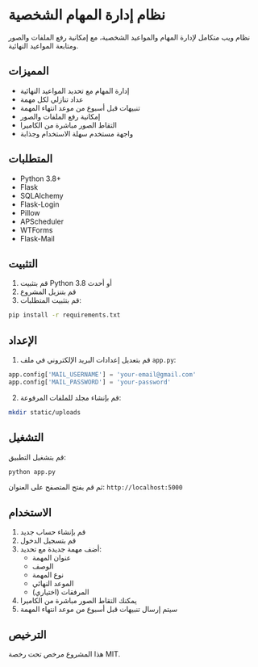 # نظام إدارة المهام الشخصية

نظام ويب متكامل لإدارة المهام والمواعيد الشخصية، مع إمكانية رفع الملفات والصور ومتابعة المواعيد النهائية.

## المميزات

- إدارة المهام مع تحديد المواعيد النهائية
- عداد تنازلي لكل مهمة
- تنبيهات قبل أسبوع من موعد انتهاء المهمة
- إمكانية رفع الملفات والصور
- التقاط الصور مباشرة من الكاميرا
- واجهة مستخدم سهلة الاستخدام وجذابة

## المتطلبات

- Python 3.8+
- Flask
- SQLAlchemy
- Flask-Login
- Pillow
- APScheduler
- WTForms
- Flask-Mail

## التثبيت

1. قم بتثبيت Python 3.8 أو أحدث
2. قم بتنزيل المشروع
3. قم بتثبيت المتطلبات:
```bash
pip install -r requirements.txt
```

## الإعداد

1. قم بتعديل إعدادات البريد الإلكتروني في ملف `app.py`:
```python
app.config['MAIL_USERNAME'] = 'your-email@gmail.com'
app.config['MAIL_PASSWORD'] = 'your-password'
```

2. قم بإنشاء مجلد للملفات المرفوعة:
```bash
mkdir static/uploads
```

## التشغيل

قم بتشغيل التطبيق:
```bash
python app.py
```

ثم قم بفتح المتصفح على العنوان: `http://localhost:5000`

## الاستخدام

1. قم بإنشاء حساب جديد
2. قم بتسجيل الدخول
3. أضف مهمة جديدة مع تحديد:
   - عنوان المهمة
   - الوصف
   - نوع المهمة
   - الموعد النهائي
   - المرفقات (اختياري)
4. يمكنك التقاط الصور مباشرة من الكاميرا
5. سيتم إرسال تنبيهات قبل أسبوع من موعد انتهاء المهمة

## الترخيص

هذا المشروع مرخص تحت رخصة MIT.

